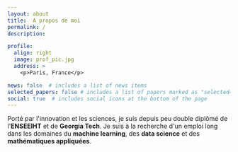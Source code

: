 ```yaml
---
layout: about
title:  A propos de moi
permalink: /
description:

profile:
  align: right
  image: prof_pic.jpg
  address: >
    <p>Paris, France</p>

news: false  # includes a list of news items
selected_papers: false # includes a list of papers marked as "selected={true}"
social: true  # includes social icons at the bottom of the page
---
```


Porté par l'innovation et les sciences, je suis depuis peu double diplômé de l'**ENSEEIHT** et de **Georgia Tech**. Je suis à la recherche d'un emploi long dans les domaines du **machine learning**, des **data science** et des **mathématiques appliquées**.
